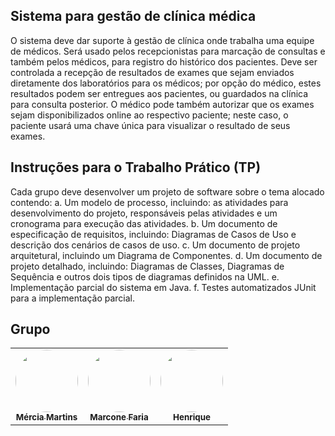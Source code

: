 ## Sistema para gestão de clínica médica

O sistema deve dar suporte à gestão de clínica onde trabalha uma equipe de médicos. Será usado pelos recepcionistas para marcação de consultas e também pelos médicos, para registro do histórico dos pacientes. Deve ser controlada a recepção de resultados de exames que sejam enviados diretamente dos laboratórios para os médicos; por opção do médico, estes resultados podem ser entregues aos pacientes, ou guardados na clínica para consulta posterior. O médico pode também autorizar que os exames sejam disponibilizados online ao respectivo paciente; neste caso, o paciente usará uma chave única para visualizar o resultado de seus exames.

## Instruções para o Trabalho Prático (TP)

Cada grupo deve desenvolver um projeto de software sobre o tema alocado contendo:
a. Um modelo de processo, incluindo: as atividades para desenvolvimento do projeto,
responsáveis pelas atividades e um cronograma para execução das atividades.
b. Um documento de especificação de requisitos, incluindo: Diagramas de Casos de
Uso e descrição dos cenários de casos de uso.
c. Um documento de projeto arquitetural, incluindo um Diagrama de Componentes.
d. Um documento de projeto detalhado, incluindo: Diagramas de Classes, Diagramas
de Sequência e outros dois tipos de diagramas definidos na UML.
e. Implementação parcial do sistema em Java.
f. Testes automatizados JUnit para a implementação parcial.

## Grupo

<table>
  <tr>
    <td align="center"><a href="https://github.com/MerciaCaroline"><img style="border-radius: 50%;" src="https://avatars.githubusercontent.com/u/26381378?v=4" width="100px;" alt=""/><br /><sub><b>Mércia Martins</b></sub></a><br />
    <td align="center"><a href="https://github.com/marconefaria"><img style="border-radius: 50%;" src="https://avatars.githubusercontent.com/u/62022318?v=4" width="100px;" alt=""/><br /><sub><b>Marcone Faria</b></sub></a><br />
    <td align="center"><a href="https://github.com/enriqca"><img style="border-radius: 50%;" src="https://avatars.githubusercontent.com/u/56132430?v=4" width="100px;" alt=""/><br /><sub><b>Henrique </b></sub></a><br />
  </tr>
</table>
